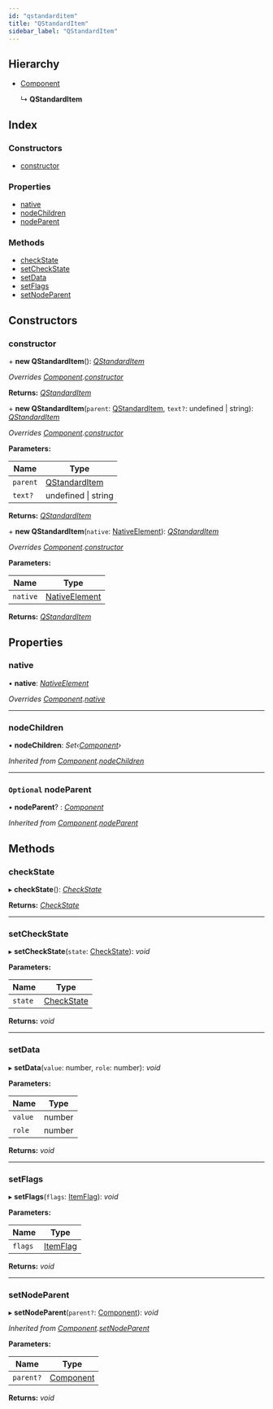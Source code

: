 ```yaml
---
id: "qstandarditem"
title: "QStandardItem"
sidebar_label: "QStandardItem"
---
```


## Hierarchy

* [Component](component.md)

  ↳ **QStandardItem**

## Index

### Constructors

* [constructor](qstandarditem.md#constructor)

### Properties

* [native](qstandarditem.md#native)
* [nodeChildren](qstandarditem.md#nodechildren)
* [nodeParent](qstandarditem.md#optional-nodeparent)

### Methods

* [checkState](qstandarditem.md#checkstate)
* [setCheckState](qstandarditem.md#setcheckstate)
* [setData](qstandarditem.md#setdata)
* [setFlags](qstandarditem.md#setflags)
* [setNodeParent](qstandarditem.md#setnodeparent)

## Constructors

###  constructor

\+ **new QStandardItem**(): *[QStandardItem](qstandarditem.md)*

*Overrides [Component](component.md).[constructor](component.md#constructor)*

**Returns:** *[QStandardItem](qstandarditem.md)*

\+ **new QStandardItem**(`parent`: [QStandardItem](qstandarditem.md), `text?`: undefined | string): *[QStandardItem](qstandarditem.md)*

*Overrides [Component](component.md).[constructor](component.md#constructor)*

**Parameters:**

Name | Type |
------ | ------ |
`parent` | [QStandardItem](qstandarditem.md) |
`text?` | undefined &#124; string |

**Returns:** *[QStandardItem](qstandarditem.md)*

\+ **new QStandardItem**(`native`: [NativeElement](../globals.md#nativeelement)): *[QStandardItem](qstandarditem.md)*

*Overrides [Component](component.md).[constructor](component.md#constructor)*

**Parameters:**

Name | Type |
------ | ------ |
`native` | [NativeElement](../globals.md#nativeelement) |

**Returns:** *[QStandardItem](qstandarditem.md)*

## Properties

###  native

• **native**: *[NativeElement](../globals.md#nativeelement)*

*Overrides [Component](component.md).[native](component.md#abstract-native)*

___

###  nodeChildren

• **nodeChildren**: *Set‹[Component](component.md)›*

*Inherited from [Component](component.md).[nodeChildren](component.md#nodechildren)*

___

### `Optional` nodeParent

• **nodeParent**? : *[Component](component.md)*

*Inherited from [Component](component.md).[nodeParent](component.md#optional-nodeparent)*

## Methods

###  checkState

▸ **checkState**(): *[CheckState](../enums/checkstate.md)*

**Returns:** *[CheckState](../enums/checkstate.md)*

___

###  setCheckState

▸ **setCheckState**(`state`: [CheckState](../enums/checkstate.md)): *void*

**Parameters:**

Name | Type |
------ | ------ |
`state` | [CheckState](../enums/checkstate.md) |

**Returns:** *void*

___

###  setData

▸ **setData**(`value`: number, `role`: number): *void*

**Parameters:**

Name | Type |
------ | ------ |
`value` | number |
`role` | number |

**Returns:** *void*

___

###  setFlags

▸ **setFlags**(`flags`: [ItemFlag](../enums/itemflag.md)): *void*

**Parameters:**

Name | Type |
------ | ------ |
`flags` | [ItemFlag](../enums/itemflag.md) |

**Returns:** *void*

___

###  setNodeParent

▸ **setNodeParent**(`parent?`: [Component](component.md)): *void*

*Inherited from [Component](component.md).[setNodeParent](component.md#setnodeparent)*

**Parameters:**

Name | Type |
------ | ------ |
`parent?` | [Component](component.md) |

**Returns:** *void*
